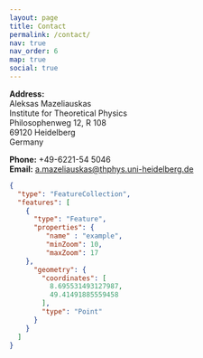 ```yaml
---
layout: page
title: Contact
permalink: /contact/
nav: true
nav_order: 6
map: true
social: true
---
```


**Address:**  
Aleksas Mazeliauskas  
Institute for Theoretical Physics  
Philosophenweg 12, R 108  
69120 Heidelberg  
Germany  

**Phone:** +49-6221-54 5046  
**Email:** <a.mazeliauskas@thphys.uni-heidelberg.de>

```geojson
{
  "type": "FeatureCollection",
  "features": [
    {
      "type": "Feature",
      "properties": {
         "name" : "example",
         "minZoom": 10,
         "maxZoom": 17
    },
      "geometry": {
        "coordinates": [
          8.695531493127987,
          49.41491885559458
        ],
        "type": "Point"
      }
    }
  ]
}
```

